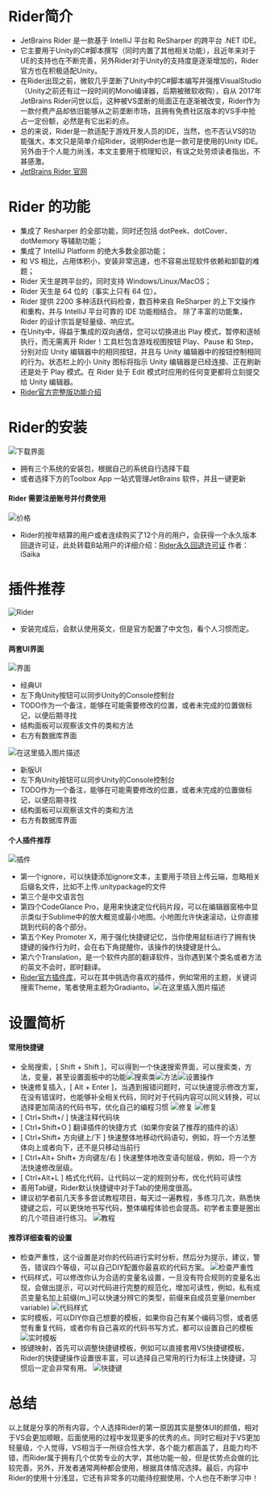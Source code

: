 
# Rider简介
- JetBrains Rider 是一款基于 IntelliJ 平台和 ReSharper 的跨平台 .NET IDE。
- 它主要用于Unity的C#脚本撰写（同时内置了其他相关功能），且近年来对于UE的支持也在不断完善，另外Rider对于Unity的支持度是逐渐增加的，Rider官方也在积极适配Unity。
- 在Rider出现之前，微软几乎垄断了Unity中的C#脚本编写并强推VisualStudio（Unity之前还有过一段时间的Mono编译器，后期被微软收购），自从 2017年JetBrains Rider问世以后，这种被VS垄断的局面正在逐渐被改变，Rider作为一款付费产品却依旧能够从之前垄断市场，且拥有免费社区版本的VS手中抢占一定份额，必然是有它出彩的点。
- 总的来说，Rider是一款适配于游戏开发人员的IDE，当然，也不否认VS的功能强大，本文只是简单介绍Rider，说明Rider也是一款可是使用的Unity IDE。另外由于个人能力尚浅，本文主要用于梳理知识，有误之处劳烦读者指出，不甚感激。
- [JetBrains Rider 官网](https://www.jetbrains.com/zh-cn/lp/dotnet-unity/)

# Rider 的功能

- 集成了 Resharper 的全部功能，同时还包括 dotPeek、dotCover、dotMemory 等辅助功能；
- 集成了 IntelliJ Platform 的绝大多数全部功能；
- 和 VS 相比，占用体积小，安装非常迅速，也不容易出现软件依赖和卸载的难题；
- Rider 天生是跨平台的，同时支持 Windows/Linux/MacOS；
- Rider 天生是 64 位的（事实上只有 64 位）。
- Rider 提供 2200 多种活跃代码检查，数百种来自 ReSharper 的上下文操作和重构，并与 IntelliJ 平台可靠的 IDE 功能相结合。 除了丰富的功能集，Rider 的设计宗旨是轻量级、响应式。
- 在Unity中，得益于集成的双向通信，您可以切换进出 Play 模式，暂停和逐帧执行，而无需离开 Rider！工具栏包含游戏视图按钮 Play、Pause 和 Step，分别对应 Unity 编辑器中的相同按钮，并且与 Unity 编辑器中的按钮控制相同的行为。状态栏上的小 Unity 图标将指示 Unity 编辑器是已经连接、正在刷新还是处于 Play 模式。在 Rider 处于 Edit 模式时应用的任何变更都将立刻提交给 Unity 编辑器。
- [Rider官方完整版功能介绍](https://www.jetbrains.com/zh-cn/rider/features/)

# Rider的安装
![下载界面](https://img-blog.csdnimg.cn/810584b887b84961b35f029796d1a78a.png)
* 拥有三个系统的安装包，根据自己的系统自行选择下载
* 或者选择下方的Toolbox App 一站式管理JetBrains 软件，并且一键更新

#### Rider 需要注册账号并付费使用
![价格](https://img-blog.csdnimg.cn/b7340180b4be40b6b38a41864797dd2b.png)
* Rider的按年结算的用户或者连续购买了12个月的用户，会获得一个永久版本回退许可证，此处转载B站用户的详细介绍：[Rider永久回退许可证](https://www.bilibili.com/read/cv19652710)  作者：iSaika  
# 插件推荐
![Rider](https://img-blog.csdnimg.cn/c43e369b16f943de819c370495c38f12.png)
* 安装完成后，会默认使用英文，但是官方配置了中文包，看个人习惯而定。
#### 两套UI界面
![界面](https://img-blog.csdnimg.cn/b9ac8a2e248b42a0876c9f64cd7bb513.png)
* 经典UI
* 左下角Unity按钮可以同步Unity的Console控制台
* TODO作为一个备注，能够在可能需要修改的位置，或者未完成的位置做标记，以便后期寻找
* 结构面板可以观察该文件的类和方法
* 右方有数据库界面

![在这里插入图片描述](https://img-blog.csdnimg.cn/f1ff8d3b63eb457d955e399b912ff365.png)
* 新版UI
* 左下角Unity按钮可以同步Unity的Console控制台
* TODO作为一个备注，能够在可能需要修改的位置，或者未完成的位置做标记，以便后期寻找
* 结构面板可以观察该文件的类和方法
* 右方有数据库界面
#### 个人插件推荐
![插件](https://img-blog.csdnimg.cn/dee6332d418544eb81a840e52e1fb9d4.png)
* 第一个ignore，可以快捷添加ignore文本，主要用于项目上传云端，忽略相关后缀名文件，比如不上传.unitypackage的文件
* 第三个是中文语言包
* 第四个CodeGlance Pro，是用来快速定位代码片段，可以在编辑器窗格中显示类似于Sublime中的放大概览或最小地图。小地图允许快速滚动，让你直接跳到代码的各个部分。
* 第五个Key Promoter X，用于强化快捷键记忆，当你使用鼠标进行了拥有快捷键的操作行为时，会在右下角提醒你，该操作的快捷键是什么。
* 第六个Translation，是一个软件内部的翻译软件，当你遇到某个类名或者方法的英文不会时，即时翻译。
* [Rider官方插件库](https://plugins.jetbrains.com/)，可以在其中挑选你喜欢的插件，例如常用的主题，关键词搜索Theme，笔者使用主题为Gradianto。![在这里插入图片描述](https://img-blog.csdnimg.cn/bbffb524f7f24c7abd36beb37a8ad96a.png)
# 设置简析
#### 常用快捷键
* 全局搜索，[ Shift + Shift ]，可以得到一个快速搜索界面，可以搜索类，方法，变量，甚至设置面板中的功能![搜索类](https://img-blog.csdnimg.cn/6e9df79dd7164b5bb25013bf29110c19.png)![方法](https://img-blog.csdnimg.cn/2e2754710d33451b9715f796ec671c3e.png)![设置操作](https://img-blog.csdnimg.cn/3c1b6dd01da840699214d7f6abe96920.png)
* 快速修复插入，[ Alt + Enter ]，当遇到报错问题时，可以快速提示修改方案，在没有错误时，也能够补全相关代码，同时对于代码内容可以同义转换，可以选择更加简洁的代码书写，优化自己的编程习惯
![修复](https://img-blog.csdnimg.cn/f21b62b912f848699b7af96f084e8820.png)
![修复](https://img-blog.csdnimg.cn/3564401522e84836bc004a25771d694a.png)
* [ Ctrl+Shift+/ ] 快速注释代码块
* [ Ctrl+Shift+O ] 翻译插件的快捷方式（如果你安装了推荐的插件的话）
* [ Ctrl+Shift+ 方向键上/下 ] 快速整体地移动代码语句，例如，将一个方法整体向上或者向下，还不是只移动当前行
* [ Ctrl+Alt+ Shift+ 方向键左/右 ] 快速整体地改变语句层级，例如，将一个方法快速修改层级。
* [ Ctrl+Alt+L ] 格式化代码，让代码以一定的规则分布，优化代码可读性
* 善用Tab键，Rider默认快捷键中对于Tab的使用度很高。
* 建议初学者前几天多多尝试教程项目，每天过一遍教程，多练习几次，熟悉快捷键之后，可以更快地书写代码，整体编程体验也会提高。初学者主要是圈出的几个项目进行练习。
![教程](https://img-blog.csdnimg.cn/32dc44e235ed475cb9efafd3f37c8928.png)
#### 推荐详细查看的设置
* 检查严重性，这个设置是对你的代码进行实时分析，然后分为提示，建议，警告，错误四个等级，可以自己DIY配置你最喜欢的代码方案。
![检查严重性](https://img-blog.csdnimg.cn/4e0b8278c2d245a487c4e828cecfb4bd.png)
* 代码样式，可以修改你认为合适的变量名设置，一旦没有符合规则的变量名出现，会做出提示，可以对代码进行完整的规范化，增加可读性，例如，私有成员变量名加上前缀(m_)可以快速分辨它的类型，前缀来自成员变量(member variable) 
![代码样式](https://img-blog.csdnimg.cn/cf9ac23f4cd94cadb55f7f4ace1204e8.png)
* 实时模板，可以DIY你自己想要的模板，如果你自己有某个编码习惯，或者感觉有重复代码，或者你有自己喜欢的代码书写方式，都可以设置自己的模板
![实时模板](https://img-blog.csdnimg.cn/780e5b32d55f4ce39710929f410e3d04.png)
* 按键映射，首先可以调整快捷键模板，例如可以直接套用VS快捷键模板，Rider的快捷键操作设置很丰富，可以选择自己常用的行为标注上快捷键，习惯后一定会非常有用。
![快捷键](https://img-blog.csdnimg.cn/b0bd03bb7fea4052a045f5ec1f00ebfe.png)
# 总结
以上就是分享的所有内容，个人选择Rider的第一原因其实是整体UI的颜值，相对于VS会更加顺眼，后面使用的过程中发现更多的优秀的点。同时它相对于VS更加轻量级，个人觉得，VS相当于一所综合性大学，各个能力都涵盖了，且能力均不错，而Rider属于拥有几个优势专业的大学，其他功能一般，但是优势点会做的比较完善。另外，开发者通常两种都会使用，根据具体情况选择。最后，内容中Rider的使用十分浅显，它还有非常多的功能待挖掘使用，个人也在不断学习中！









​

